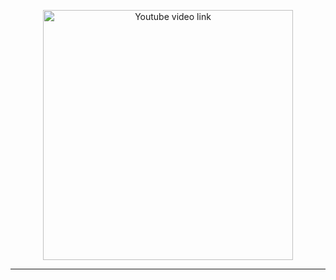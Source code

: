 <p align="center">
  <a href="https://www.youtube.com/watch?v=Y7PtTNzCxQA" target="_blank">
    <img src="https://upload.wikimedia.org/wikipedia/commons/b/b8/YouTube_Logo_2017.svg" width="400" alt="Youtube video link">
  </a>
</p> 
<hr></hr>
